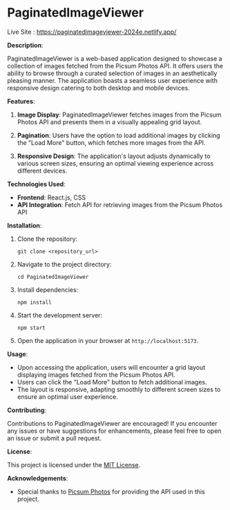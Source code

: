 # PaginatedImageViewer

Live Site : https://paginatedimageviewer-2024e.netlify.app/

**Description**:

PaginatedImageViewer is a web-based application designed to showcase a collection of images fetched from the Picsum Photos API. It offers users the ability to browse through a curated selection of images in an aesthetically pleasing manner. The application boasts a seamless user experience with responsive design catering to both desktop and mobile devices.

**Features**:

1. **Image Display**: PaginatedImageViewer fetches images from the Picsum Photos API and presents them in a visually appealing grid layout.

2. **Pagination**: Users have the option to load additional images by clicking the "Load More" button, which fetches more images from the API.

3. **Responsive Design**: The application's layout adjusts dynamically to various screen sizes, ensuring an optimal viewing experience across different devices.

**Technologies Used**:

- **Frontend**: React.js, CSS
- **API Integration**: Fetch API for retrieving images from the Picsum Photos API

**Installation**:

1. Clone the repository:
   ```
   git clone <repository_url>
   ```

2. Navigate to the project directory:
   ```
   cd PaginatedImageViewer
   ```

3. Install dependencies:
   ```
   npm install
   ```

4. Start the development server:
   ```
   npm start
   ```

5. Open the application in your browser at `http://localhost:5173`.

**Usage**:

- Upon accessing the application, users will encounter a grid layout displaying images fetched from the Picsum Photos API.
- Users can click the "Load More" button to fetch additional images.
- The layout is responsive, adapting smoothly to different screen sizes to ensure an optimal user experience.

**Contributing**:

Contributions to PaginatedImageViewer are encouraged! If you encounter any issues or have suggestions for enhancements, please feel free to open an issue or submit a pull request.

**License**:

This project is licensed under the [MIT License](LICENSE).

**Acknowledgements**:

- Special thanks to [Picsum Photos](https://picsum.photos/) for providing the API used in this project.
